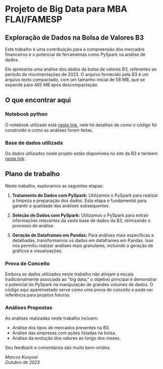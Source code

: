 # Projeto de Big Data para MBA FLAI/FAMESP

## **Exploração de Dados na Bolsa de Valores B3**

Este trabalho é uma contribuição para a compreensão dos mercados financeiros e o potencial de ferramentas como PySpark na análise de dados.

Ele apresenta uma análise dos dados da bolsa de valores B3, referentes ao período de movimentações de 2023.
O arquivo fornecido pela B3 é um arquivo texto compactado, com um tamanho inicial de 58 MB, que se expande para 465 MB após descompactação.

## O que encontrar aqui

### Notebook python
O notebook utilizado está [neste link](https://bit.ly/kunyosi_mba_nb_bd), nele há detalhes de como o código foi construído e como as análises foram feitas.

### Base de dados utilizada 
Os dados utilizados neste projeto estão disponíveis no site da B3 e tambem [neste link](https://drive.google.com/file/d/1ZWxJCKOgXmBnzkAa5GP2IhdDFCl4PEOw).


## **Plano de trabalho**

Neste trabalho, exploramos as seguintes etapas:

1. **Tratamento de Dados com PySpark:**
Utilizamos o PySpark para realizar a limpeza e preparação dos dados.
Esta etapa é fundamental para garantir a qualidade das análises subsequentes.

2. **Seleção de Dados com PySpark:**
Utilizamos o PySpark para extrair informações relevantes da vasta base de dados da B3, otimizando o processo de análise.

3. **Geração de Dataframes em Pandas:**
Para análises mais específicas e detalhadas, transformamos os dados em dataframes em Pandas.
Isso nos permitiu realizar análises mais granulares, incluindo a geração de gráficos e visualizações.

### **Prova de Conceito**

Embora os dados utilizados neste trabalho não atinjam a escala tradicionalmente associada ao "big data,"
o objetivo principal é demonstrar o potencial do PySpark na manipulação de grandes volumes de dados.
O código aqui aparensetado serve como uma prova de conceito e pode ser referência para projetos futuros.

### **Análises Propostas**

As análises realizadas neste trabalho incluem:

- Análise dos tipos de mercados presentes na B3.
- Análise das empresas com ações listadas na bolsa.
- Análise da evolução dos valores ao longo dos meses.

Seu feedback e comentários são muito bem-vindos.

*Marcos Kunyosi*  
*Outubro de 2023*
